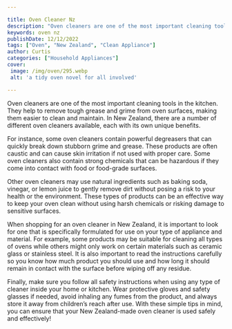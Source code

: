 ```yaml
---

title: Oven Cleaner Nz
description: "Oven cleaners are one of the most important cleaning tools in the kitchen. They help to remove tough grease and grime from oven su...check it out to learn"
keywords: oven nz
publishDate: 12/12/2022
tags: ["Oven", "New Zealand", "Clean Appliance"]
author: Curtis
categories: ["Household Appliances"]
cover: 
 image: /img/oven/295.webp
 alt: 'a tidy oven novel for all involved'

---
```


Oven cleaners are one of the most important cleaning tools in the kitchen. They help to remove tough grease and grime from oven surfaces, making them easier to clean and maintain. In New Zealand, there are a number of different oven cleaners available, each with its own unique benefits. 

For instance, some oven cleaners contain powerful degreasers that can quickly break down stubborn grime and grease. These products are often caustic and can cause skin irritation if not used with proper care. Some oven cleaners also contain strong chemicals that can be hazardous if they come into contact with food or food-grade surfaces. 

Other oven cleaners may use natural ingredients such as baking soda, vinegar, or lemon juice to gently remove dirt without posing a risk to your health or the environment. These types of products can be an effective way to keep your oven clean without using harsh chemicals or risking damage to sensitive surfaces. 

When shopping for an oven cleaner in New Zealand, it is important to look for one that is specifically formulated for use on your type of appliance and material. For example, some products may be suitable for cleaning all types of ovens while others might only work on certain materials such as ceramic glass or stainless steel. It is also important to read the instructions carefully so you know how much product you should use and how long it should remain in contact with the surface before wiping off any residue. 

Finally, make sure you follow all safety instructions when using any type of cleaner inside your home or kitchen. Wear protective gloves and safety glasses if needed, avoid inhaling any fumes from the product, and always store it away from children’s reach after use. With these simple tips in mind, you can ensure that your New Zealand-made oven cleaner is used safely and effectively!
